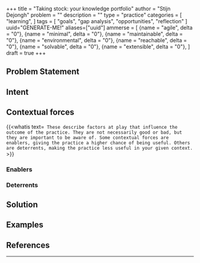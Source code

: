 +++
title = "Taking stock: your knowledge portfolio"
author = "Stijn Dejongh"
problem = ""
description = ""
type = "practice"
categories = [
    "learning",
]
tags = [
    "goals", "gap analysis", "opportunities", "reflection"
]
uuid="GENERATE-ME!"
aliases=["uuid"]
ammerse = [
    {name = "agile", delta = "0"},
    {name = "minimal", delta = "0"},
    {name = "maintainable", delta = "0"},
    {name = "environmental", delta = "0"},
    {name = "reachable", delta = "0"},
    {name = "solvable", delta = "0"},
    {name = "extensible", delta = "0"},
]
draft = true
+++

## Problem Statement

## Intent

## Contextual forces

{{<whatis text=`
These describe factors at play that influence the outcome of the practice. They are not necessarily good or bad, but they are important to be
aware of. Some contextual forces are enablers, giving the practice a higher chance of being useful. Others are deterrents, making the practice less useful
in your given context.` >}}

### Enablers

### Deterrents

## Solution

## Examples

## References


---


